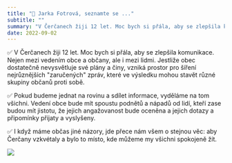 ```yaml
---
title: "👤 Jarka Fotrová, seznamte se ..."
subtitle: ""
summary: "V Čerčanech žiji 12 let. Moc bych si přála, aby se zlepšila komunikace. Nejen mezi vedením obce a občany, ale i mezi lidmi."
date: 2022-09-02
---
```


✅ V Čerčanech žiji 12 let. Moc bych si přála, aby se zlepšila komunikace. Nejen mezi vedením obce a občany, ale i mezi lidmi. Jestliže obec dostatečně nevysvětluje své plány a činy, vzniká prostor pro šíření nejrůznějších "zaručených" zpráv, které ve výsledku mohou stavět různé skupiny občanů proti sobě.

✅ Pokud budeme jednat na rovinu a sdílet informace, vyděláme na tom všichni. Vedení obce bude mít spoustu podnětů a nápadů od lidí, kteří zase budou mít jistotu, že jejich angažovanost bude oceněna a jejich dotazy a připomínky přijaty a vyslyšeny.

✅ I  když máme občas jiné názory, jde přece nám všem o stejnou věc: aby Čerčany vzkvétaly a bylo to místo, kde můžeme my všichni spokojeně žít.

![](/img/jarka-fotrova.jpeg)